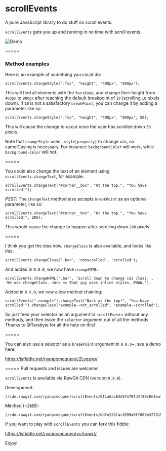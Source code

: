 # scrollEvents
A pure JavaScript library to do stuff on scroll events.

`scrollEvents` gets you up and running in no time with scroll events.

![Demo](https://ryanpcmcquen.org/scrollEvents/scrollEventsDemo.gif)

=====

### Method examples

Here is an example of something you could do:

    scrollEvents.changeStyle(".foo", "height", "400px", "800px");

This will find all elements with the `foo` class, and change their height from `400px` to `800px` after reaching the default breakpoint of `10` (scrolling `10` pixels down). If `10` is not a satisfactory `breakPoint`, you can change it by adding a parameter like so:

    scrollEvents.changeStyle(".foo", "height", "400px", "800px", 50);

This will cause the change to occur once the user has scrolled down `50` pixels.

Note that `changeStyle` uses `.style[property]` to change css, so camelCasing is necessary. For instance: `backgroundColor` will work, while `background-color` will not.

=====

You could also change the text of an element using `scrollEvents.changeText`, for example:

    scrollEvents.changeText("#corner__box", "At the top.", "You have scrolled!");

*PSST!* The `changeText` method also accepts `breakPoint` as an optional parameter, like so:

    scrollEvents.changeText("#corner__box", "At the top.", "You have scrolled!", 200);

This would cause the change to happen after scrolling down `200` pixels.

=====

I think you get the idea now. `changeClass` is also available, and looks like this:

    scrollEvents.changeClass('.bar', 'nonscrolled', 'scrolled');

And added in `0.8.0`, we now have `changeHTML`:

    scrollEvents.changeHTML('.bar', 'Scroll down to change css class.', 'We use changeClass. <br> <= That guy uses inline styles, EWWW.');

Added in `0.9.0`, we now allow method chaining:

    scrollEvents(".example").changeText("Back at the top!", "You have scrolled!").changeClass("example--not_scrolled", "example--scrolled");

So just feed your selector as an argument to `scrollEvents` without any methods, and then leave the `selector` argument out of all the methods. Thanks to @Tarabyte for all the help on this!

=====

You can also use a selector as a `breakPoint` argument in `0.8.0`+, see a demo here:

https://jsfiddle.net/ryanpcmcquen/c2Lyqzvp/

=====
Pull requests and issues are welcome!

`scrollEvents` is available via RawGit CDN (version `0.9.0`).

Development:

    //cdn.rawgit.com/ryanpcmcquen/scrollEvents/611a6ac64d57e70fd4f80c8e8ea1577aef81713e/scrollEvents.js

Minified (~2kB!):

    //cdn.rawgit.com/ryanpcmcquen/scrollEvents/ddfe223fac3999a9ff809e377315fe86c442b671/scrollEvents.min.js


If you want to play with `scrollEvents` you can fork this fiddle:

https://jsfiddle.net/ryanpcmcquen/yc7oowrt/

Enjoy!
